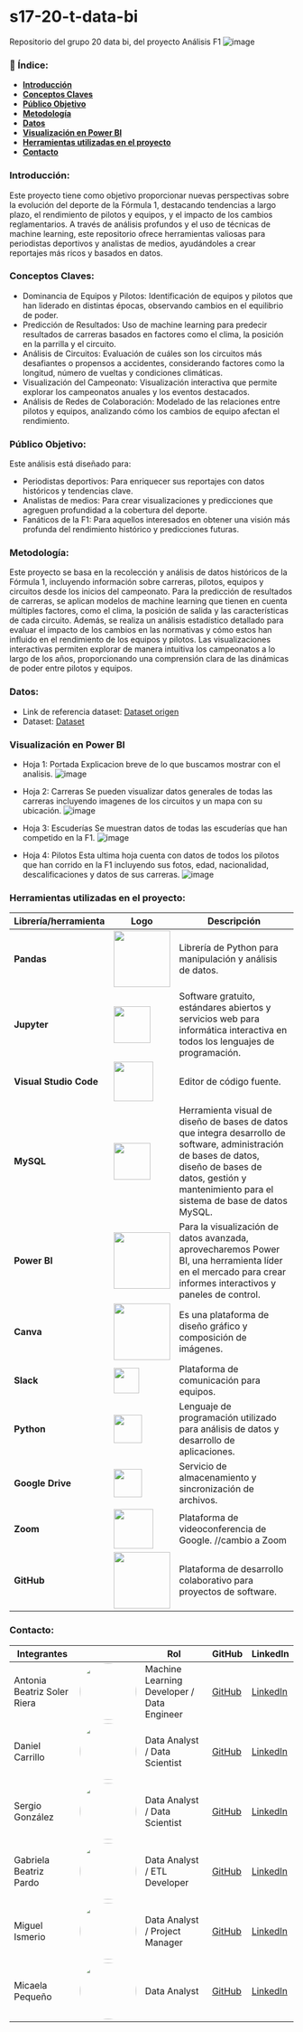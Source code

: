 # s17-20-t-data-bi
Repositorio del grupo 20 data bi, del proyecto Análisis F1
![image](https://github.com/No-Country-simulation/s17-20-t-data-bi/blob/main/multimedia/other/race.jpg)

### 📝 Índice:

- [**Introducción**](#introducción)
- [**Conceptos Claves**](#conceptos-claves)
- [**Público Objetivo**](#público-objetivo)
- [**Metodología**](#metodología)
- [**Datos**](#datos)
- [**Visualización en Power BI**](#visualización-en-power-bi)
- [**Herramientas utilizadas en el proyecto**](#herramientas-utilizadas-en-el-proyecto)
- [**Contacto**](#contacto)

### Introducción:
Este proyecto tiene como objetivo proporcionar nuevas perspectivas sobre la evolución del deporte de la Fórmula 1, destacando tendencias a largo plazo, el rendimiento de pilotos y equipos, y el impacto de los cambios reglamentarios. A través de análisis profundos y el uso de técnicas de machine learning, este repositorio ofrece herramientas valiosas para periodistas deportivos y analistas de medios, ayudándoles a crear reportajes más ricos y basados en datos.

### Conceptos Claves:
- Dominancia de Equipos y Pilotos: Identificación de equipos y pilotos que han liderado en distintas épocas, observando cambios en el equilibrio de poder.
- Predicción de Resultados: Uso de machine learning para predecir resultados de carreras basados en factores como el clima, la posición en la parrilla y el circuito.
- Análisis de Circuitos: Evaluación de cuáles son los circuitos más desafiantes o propensos a accidentes, considerando factores como la longitud, número de vueltas y condiciones climáticas.
- Visualización del Campeonato: Visualización interactiva que permite explorar los campeonatos anuales y los eventos destacados.
- Análisis de Redes de Colaboración: Modelado de las relaciones entre pilotos y equipos, analizando cómo los cambios de equipo afectan el rendimiento.

### Público Objetivo:
Este análisis está diseñado para:
- Periodistas deportivos: Para enriquecer sus reportajes con datos históricos y tendencias clave.
- Analistas de medios: Para crear visualizaciones y predicciones que agreguen profundidad a la cobertura del deporte.
- Fanáticos de la F1: Para aquellos interesados en obtener una visión más profunda del rendimiento histórico y predicciones futuras.

### Metodología:
Este proyecto se basa en la recolección y análisis de datos históricos de la Fórmula 1, incluyendo información sobre carreras, pilotos, equipos y circuitos desde los inicios del campeonato. Para la predicción de resultados de carreras, se aplican modelos de machine learning que tienen en cuenta múltiples factores, como el clima, la posición de salida y las características de cada circuito. Además, se realiza un análisis estadístico detallado para evaluar el impacto de los cambios en las normativas y cómo estos han influido en el rendimiento de los equipos y pilotos. Las visualizaciones interactivas permiten explorar de manera intuitiva los campeonatos a lo largo de los años, proporcionando una comprensión clara de las dinámicas de poder entre pilotos y equipos.

### Datos:
- Link de referencia dataset: [Dataset origen](https://www.kaggle.com/datasets/rohanrao/formula-1-world-championship-1950-2020/data?select=lap_times.csv)
- Dataset: [Dataset](https://github.com/No-Country-simulation/s17-20-t-data-bi/tree/main/data/raw)

### Visualización en Power BI
- Hoja 1: Portada
Explicacion breve de lo que buscamos mostrar con el analisis.
![image](https://github.com/No-Country-simulation/s17-20-t-data-bi/blob/main/multimedia/project/Portada.png)

- Hoja 2: Carreras
Se pueden visualizar datos generales de todas las carreras incluyendo imagenes de los circuitos y un mapa con su ubicación.
![image](https://github.com/No-Country-simulation/s17-20-t-data-bi/blob/main/multimedia/project/Carreras.png)

- Hoja 3: Escuderías
Se muestran datos de todas las escuderías que han competido en la F1.
![image](https://github.com/No-Country-simulation/s17-20-t-data-bi/blob/main/multimedia/project/Escuderias.png)

- Hoja 4: Pilotos
Esta ultima hoja cuenta con datos de todos los pilotos que han corrido en la F1 incluyendo sus fotos, edad, nacionalidad, descalificaciones y datos de sus carreras.
![image](https://github.com/No-Country-simulation/s17-20-t-data-bi/blob/main/multimedia/project/Pilotos.png)


### Herramientas utilizadas en el proyecto:


|  Librería/herramienta    |   Logo                                    | Descripción                                                                                                           |
|----------------------|-----------------------------------------|----------------------------------------------|
| **Pandas**   |      <img src="https://upload.wikimedia.org/wikipedia/commons/thumb/e/ed/Pandas_logo.svg/1200px-Pandas_logo.svg.png" width="100">   | Librería de Python para manipulación y análisis de datos.       |
| **Jupyter**|<img src="https://jupyter.org/assets/homepage/main-logo.svg" width="65">| Software gratuito, estándares abiertos y servicios web para informática interactiva en todos los lenguajes de programación.|
| **Visual Studio Code**|<img src="https://static-00.iconduck.com/assets.00/visual-studio-code-icon-512x506-2fdb6ar6.png" width="70">| Editor de código fuente.|
| **MySQL**|<img src="https://static-00.iconduck.com/assets.00/mysqlworkbench-icon-512x506-uen0mqej.png" width="65">| Herramienta visual de diseño de bases de datos que integra desarrollo de software, administración de bases de datos, diseño de bases de datos, gestión y mantenimiento para el sistema de base de datos MySQL.|
| **Power BI**|<img src="https://cdn-dynmedia-1.microsoft.com/is/image/microsoftcorp/Analysts_PBI?resMode=sharp2&op_usm=1.5,0.65,15,0&wid=2000&qlt=99&fmt=png-alpha&fit=constrain" width="100">| Para la visualización de datos avanzada, aprovecharemos Power BI, una herramienta líder en el mercado para crear informes interactivos y paneles de control.|
| **Canva**|<img src="https://upload.wikimedia.org/wikipedia/commons/thumb/b/bb/Canva_Logo.svg/250px-Canva_Logo.svg.png" width="100">| Es una plataforma de diseño gráfico y composición de imágenes.|
| **Slack**|<img src="https://toppng.com/uploads/preview/slack-new-logo-icon-11609376883z32jbkf8kg.png" width="45">| Plataforma de comunicación para equipos.|
| **Python**|<img src="https://seeklogo.com/images/P/python-logo-A32636CAA3-seeklogo.com.png" width="50">| Lenguaje de programación utilizado para análisis de datos y desarrollo de aplicaciones.|
| **Google Drive**|<img src="https://upload.wikimedia.org/wikipedia/commons/thumb/1/12/Google_Drive_icon_%282020%29.svg/1024px-Google_Drive_icon_%282020%29.svg.png?20221103153031" width="50">| Servicio de almacenamiento y sincronización de archivos.|
| **Zoom**|<img src="https://w7.pngwing.com/pngs/805/460/png-transparent-zoom-logo-thumbnail.png" width="70">| Plataforma de videoconferencia de Google. //cambio a Zoom|
| **GitHub**|<img src="https://img.shields.io/badge/GitHub-181717?style=for-the-badge&logo=github&logoColor=white" width="100">| Plataforma de desarrollo colaborativo para proyectos de software.|


### Contacto:

| Integrantes          |                                     |Rol                                     | GitHub                                        | LinkedIn                                                                           |
|----------------------|-----------------------------------------|-----------------------------------------|-----------------------------------------------|------------------------------------------------------------------------------------|
| Antonia Beatriz Soler Riera   | <img src="https://github.com/No-Country-simulation/s17-20-t-data-bi/blob/main/multimedia/team/Antonia.png" width="100" height="100" style="border-radius: 50%;">      | Machine Learning Developer / Data Engineer        | [GitHub](https://github.com/asoler2004)  | [LinkedIn](https://www.linkedin.com/in/antonia-soler-7a2811230)       |
| Daniel Carrillo       | <img src="https://github.com/No-Country-simulation/s17-20-t-data-bi/blob/main/multimedia/team/Daniel.png" width="100" height="100" style="border-radius: 50%;">       |Data Analyst / Data Scientist                       | [GitHub](https://github.com/Carrillo1992)       | [LinkedIn]()                                 |
| Sergio González | <img src="https://github.com/No-Country-simulation/c19-126-t-data-bi/blob/main/files/documentation/presentations/n9.png" width="100" height="100" style="border-radius: 50%;">     |Data Analyst / Data Scientist      | [GitHub](https://github.com/gonzalezrivera) | [LinkedIn](https://www.linkedin.com/in/gonzalez-rivera/)   
| Gabriela Beatriz Pardo |<img src="https://github.com/No-Country-simulation/s17-20-t-data-bi/blob/main/multimedia/team/Gabriela.png" width="100" height="100" style="border-radius: 50%;">     | Data Analyst / ETL Developer                          | [GitHub](https://github.com/GBPardoGabrielaBeatriz)  | [LinkedIn](https://www.linkedin.com/in/gabriela-beatriz-pardo/)  
| Miguel Ismerio   | <img src="https://github.com/No-Country-simulation/s17-20-t-data-bi/blob/main/multimedia/team/Miguel.png" width="100" height="100" style="border-radius: 50%;">       |Data Analyst / Project Manager                          | [GitHub]()  | [LinkedIn](https://www.linkedin.com/in/miguel-ismerio/)  
| Micaela Pequeño   | <img src="https://github.com/No-Country-simulation/c19-126-t-data-bi/blob/main/files/documentation/presentations/n5-.png" width="100" height="100" style="border-radius: 50%;">       |Data Analyst                          | [GitHub](https://github.com/micaelapequeno)  | [LinkedIn](https://www.linkedin.com/in/micaelapequeno/)  


